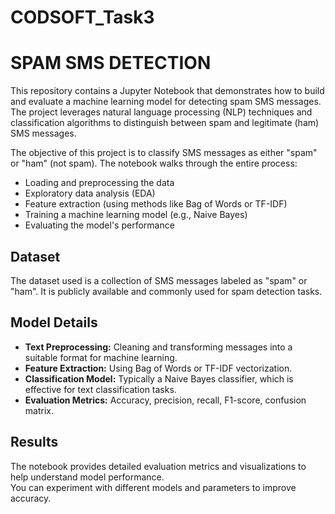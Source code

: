 # CODSOFT_Task3
# SPAM SMS DETECTION
This repository contains a Jupyter Notebook that demonstrates how to build and evaluate a machine learning model for detecting spam SMS messages. The project leverages natural language processing (NLP) techniques and classification algorithms to distinguish between spam and legitimate (ham) SMS messages.

The objective of this project is to classify SMS messages as either "spam" or "ham" (not spam). The notebook walks through the entire process:
- Loading and preprocessing the data
- Exploratory data analysis (EDA)
- Feature extraction (using methods like Bag of Words or TF-IDF)
- Training a machine learning model (e.g., Naive Bayes)
- Evaluating the model's performance

## Dataset
The dataset used is a collection of SMS messages labeled as "spam" or "ham". It is publicly available and commonly used for spam detection tasks.

## Model Details
- **Text Preprocessing:** Cleaning and transforming messages into a suitable format for machine learning.
- **Feature Extraction:** Using Bag of Words or TF-IDF vectorization.
- **Classification Model:** Typically a Naive Bayes classifier, which is effective for text classification tasks.
- **Evaluation Metrics:** Accuracy, precision, recall, F1-score, confusion matrix.

## Results
The notebook provides detailed evaluation metrics and visualizations to help understand model performance.  
You can experiment with different models and parameters to improve accuracy.
